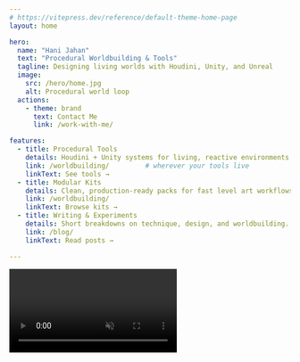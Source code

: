```yaml
---
# https://vitepress.dev/reference/default-theme-home-page
layout: home

hero:
  name: "Hani Jahan"
  text: "Procedural Worldbuilding & Tools"
  tagline: Designing living worlds with Houdini, Unity, and Unreal
  image:
    src: /hero/home.jpg
    alt: Procedural world loop
  actions:
    - theme: brand
      text: Contact Me
      link: /work-with-me/

features:
  - title: Procedural Tools
    details: Houdini + Unity systems for living, reactive environments.
    link: /worldbuilding/         # wherever your tools live
    linkText: See tools →
  - title: Modular Kits
    details: Clean, production-ready packs for fast level art workflows.
    link: /worldbuilding/
    linkText: Browse kits →
  - title: Writing & Experiments
    details: Short breakdowns on technique, design, and worldbuilding.
    link: /blog/
    linkText: Read posts →

---
```


<!-- Custom video block (served from docs/public/hero/loop.mp4) -->
<div class="hero-video">
  <video autoplay loop muted playsinline preload="auto">
    <source src="/hero/loop.mp4" type="video/mp4" />
  </video>
</div>